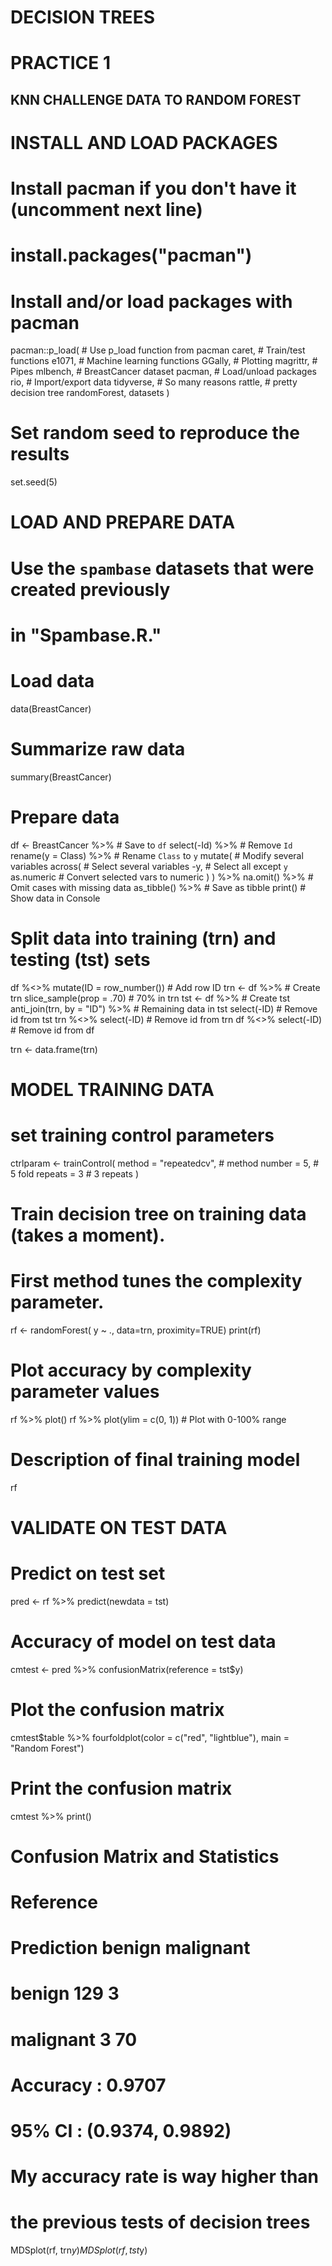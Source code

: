 # DECISION TREES #################
# PRACTICE 1 ##################

## KNN CHALLENGE DATA TO RANDOM FOREST #############


# INSTALL AND LOAD PACKAGES ################################

# Install pacman if you don't have it (uncomment next line)
# install.packages("pacman")

# Install and/or load packages with pacman
pacman::p_load(  # Use p_load function from pacman
  caret,         # Train/test functions
  e1071,         # Machine learning functions
  GGally,        # Plotting
  magrittr,      # Pipes
  mlbench,       # BreastCancer dataset
  pacman,        # Load/unload packages
  rio,           # Import/export data
  tidyverse,      # So many reasons
  rattle,           # pretty decision tree 
  randomForest,
  datasets
)
# Set random seed to reproduce the results
set.seed(5)

# LOAD AND PREPARE DATA ####################################

# Use the `spambase` datasets that were created previously 
# in "Spambase.R."
# Load data
data(BreastCancer)

# Summarize raw data
summary(BreastCancer)

# Prepare data
df <- BreastCancer %>%   # Save to `df`
  select(-Id) %>%        # Remove `Id` 
  rename(y = Class) %>%  # Rename `Class` to `y`
  mutate(                # Modify several variables
    across(              # Select several variables
      -y,                # Select all except `y`
      as.numeric         # Convert selected vars to numeric
    )
  ) %>%
  na.omit() %>%          # Omit cases with missing data
  as_tibble() %>%        # Save as tibble
  print()                # Show data in Console

# Split data into training (trn) and testing (tst) sets
df %<>% mutate(ID = row_number())  # Add row ID
trn <- df %>%                      # Create trn
  slice_sample(prop = .70)         # 70% in trn
tst <- df %>%                      # Create tst
  anti_join(trn, by = "ID") %>%    # Remaining data in tst
  select(-ID)                      # Remove id from tst
trn %<>% select(-ID)               # Remove id from trn
df %<>% select(-ID)                # Remove id from df

trn <- data.frame(trn)
# MODEL TRAINING DATA ######################################

# set training control parameters
ctrlparam <- trainControl(
  method  = "repeatedcv",   # method
  number  = 5,              # 5 fold
  repeats = 3               # 3 repeats
)

# Train decision tree on training data (takes a moment).
# First method tunes the complexity parameter.
rf <- randomForest( y ~ ., data=trn, 
                    proximity=TRUE) 
print(rf)


# Plot accuracy by complexity parameter values
rf %>% plot()
rf %>% plot(ylim = c(0, 1))  # Plot with 0-100% range



# Description of final training model
rf



# VALIDATE ON TEST DATA ####################################

# Predict on test set
pred <- rf %>%
  predict(newdata = tst)

# Accuracy of model on test data
cmtest <- pred %>%
  confusionMatrix(reference = tst$y)

# Plot the confusion matrix
cmtest$table %>% 
  fourfoldplot(color = c("red", "lightblue"), main = "Random Forest")

# Print the confusion matrix
cmtest %>% print()


# Confusion Matrix and Statistics
# 
# Reference
# Prediction  benign malignant
# benign       129         3
# malignant      3        70
# 
# Accuracy : 0.9707          
# 95% CI : (0.9374, 0.9892)

# My accuracy rate is way higher than 
# the previous tests of decision trees


MDSplot(rf, trn$y) 
MDSplot(rf, tst$y) 
